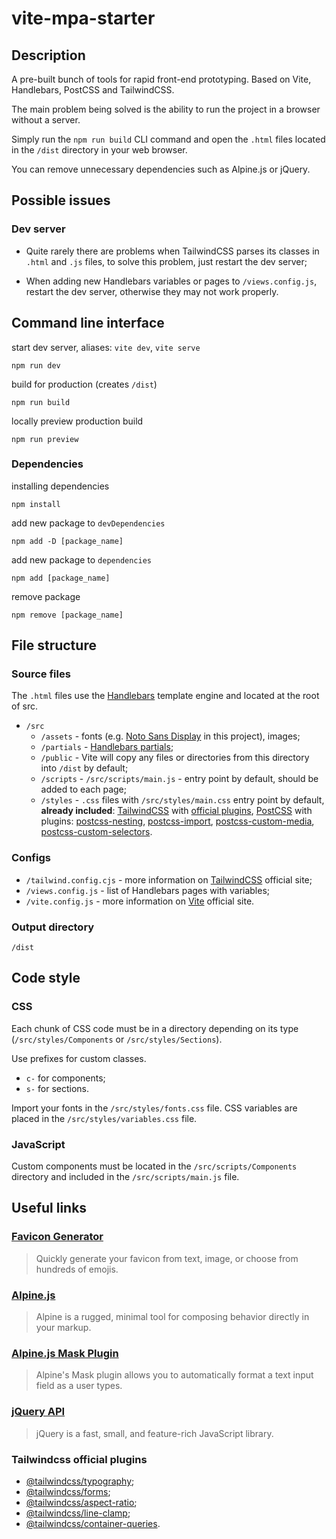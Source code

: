 # vite-mpa-starter

## Description

A pre-built bunch of tools for rapid front-end prototyping. Based on Vite, Handlebars, PostCSS and TailwindCSS.

The main problem being solved is the ability to run the project in a browser without a server.

Simply run the `npm run build` CLI command and open the `.html` files located in the `/dist` directory in your web browser.

You can remove unnecessary dependencies such as Alpine.js or jQuery.

## Possible issues

### Dev server

- Quite rarely there are problems when TailwindCSS parses its classes in `.html` and `.js` files, to solve this problem, just restart the dev server;

- When adding new Handlebars variables or pages to `/views.config.js`, restart the dev server, otherwise they may not work properly.

## Command line interface

start dev server, aliases: `vite dev`, `vite serve`

```
npm run dev
```

build for production (creates `/dist`)

```
npm run build
```

locally preview production build

```
npm run preview
```

### Dependencies

installing dependencies

```
npm install
```

add new package to `devDependencies`

```
npm add -D [package_name]
```

add new package to `dependencies`

```
npm add [package_name]
```

remove package

```
npm remove [package_name]
```

## File structure

### Source files

The `.html` files use the [Handlebars](https://handlebarsjs.com) template engine and located at the root of src.

- `/src`
  - `/assets` - fonts (e.g. [Noto Sans Display](https://fonts.google.com/noto/specimen/Noto+Sans+Display) in this project), images;
  - `/partials` - [Handlebars partials](https://handlebarsjs.com/guide/partials.html);
  - `/public` - Vite will copy any files or directories from this directory into `/dist` by default;
  - `/scripts` - `/src/scripts/main.js` - entry point by default, should be added to each page;
  - `/styles` - `.css` files with `/src/styles/main.css` entry point by default, **already included**: [TailwindCSS](https://tailwindcss.com/docs/configuration) with [official plugins](#tailwindcss-official-plugins), [PostCSS](https://postcss.org/) with plugins: [postcss-nesting](https://www.npmjs.com/package/postcss-nesting), [postcss-import](https://www.npmjs.com/package/postcss-import), [postcss-custom-media](https://www.npmjs.com/package/postcss-custom-media), [postcss-custom-selectors](https://www.npmjs.com/package/postcss-custom-selectors).

### Configs

- `/tailwind.config.cjs` - more information on [TailwindCSS](https://tailwindcss.com/docs/configuration) official site;
- `/views.config.js` - list of Handlebars pages with variables;
- `/vite.config.js` - more information on [Vite](https://vitejs.dev/config) official site.

### Output directory

`/dist`

## Code style

### CSS

Each chunk of CSS code must be in a directory depending on its type (`/src/styles/Components` or `/src/styles/Sections`).

Use prefixes for custom classes.

- `c-` for сomponents;
- `s-` for sections.

Import your fonts in the `/src/styles/fonts.css` file. CSS variables are placed in the `/src/styles/variables.css` file.

### JavaScript

Custom components must be located in the `/src/scripts/Components` directory and included in the `/src/scripts/main.js` file.

## Useful links

### [Favicon Generator](https://favicon.io)

> Quickly generate your favicon from text, image, or choose from hundreds of emojis.

### [Alpine.js](https://alpinejs.dev/start-here)

> Alpine is a rugged, minimal tool for composing behavior directly in your markup.

### [Alpine.js Mask Plugin](https://alpinejs.dev/plugins/mask)

> Alpine's Mask plugin allows you to automatically format a text input field as a user types.

### [jQuery API](https://api.jquery.com)

> jQuery is a fast, small, and feature-rich JavaScript library.

### Tailwindcss official plugins

- [@tailwindcss/typography](https://tailwindcss.com/docs/typography-plugin);
- [@tailwindcss/forms](https://github.com/tailwindlabs/tailwindcss-forms);
- [@tailwindcss/aspect-ratio](https://github.com/tailwindlabs/tailwindcss-aspect-ratio);
- [@tailwindcss/line-clamp](https://github.com/tailwindlabs/tailwindcss-line-clamp);
- [@tailwindcss/container-queries](https://github.com/tailwindlabs/tailwindcss-container-queries).
